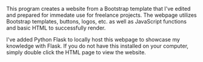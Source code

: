 This program creates a website from a Bootstrap template that I've edited and prepared for immedate use for freelance projects. The webpage utilizes Bootstrap templates, buttons, logos, etc. as well as JavaScript functions and basic HTML to successfully render.

I've added Python Flask to locally host this webpage to showcase my knowledge with Flask. If you do not have this installed on your computer, simply double click the HTML page to view the website.
